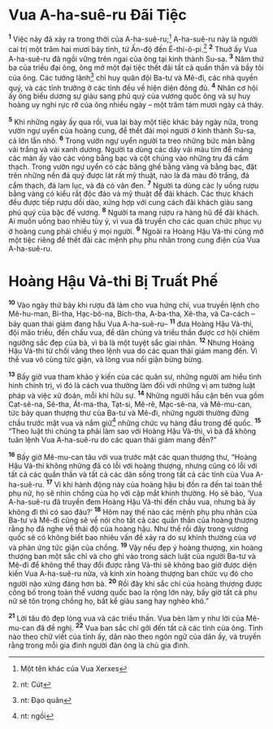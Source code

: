 # Vua A-ha-suê-ru Đãi Tiệc
<sup><b>1</b></sup> Việc này đã xảy ra trong thời của A-ha-suê-ru;[^1-f32d219e-1084-4253-a7df-6d121bd82b01] A-ha-suê-ru này là người cai trị một trăm hai mươi bảy tỉnh, từ Ấn-độ đến Ê-thi-ô-pi.[^2-f32d219e-1084-4253-a7df-6d121bd82b01] <sup><b>2</b></sup> Thuở ấy Vua A-ha-suê-ru đã ngồi vững trên ngai của ông tại kinh thành Su-sa. <sup><b>3</b></sup> Năm thứ ba của triều đại ông, ông mở một đại tiệc thết đãi tất cả quần thần và bầy tôi của ông. Các tướng lãnh[^3-f32d219e-1084-4253-a7df-6d121bd82b01] chỉ huy quân đội Ba-tư và Mê-đi, các nhà quyền quý, và các tỉnh trưởng ở các tỉnh đều về hiện diện đông đủ. <sup><b>4</b></sup> Nhân cơ hội ấy ông biểu dương sự giàu sang phú quý của vương quốc ông và sự huy hoàng uy nghi rực rỡ của ông nhiều ngày – một trăm tám mươi ngày cả thảy.

<sup><b>5</b></sup> Khi những ngày ấy qua rồi, vua lại bày một tiệc khác bảy ngày nữa, trong vườn ngự uyển của hoàng cung, để thết đãi mọi người ở kinh thành Su-sa, cả lớn lẫn nhỏ. <sup><b>6</b></sup> Trong vườn ngự uyển người ta treo những bức màn bằng vải trắng và vải xanh dương. Người ta dùng các dây vải màu tím để máng các màn ấy vào các vòng bằng bạc và cột chúng vào những trụ đá cẩm thạch. Trong vườn ngự uyển có các băng ghế bằng vàng và bằng bạc, đặt trên những nền đá quý được lát rất mỹ thuật, nào là đá màu đỏ trắng, đá cẩm thạch, đá lam lục, và đá có vân đen. <sup><b>7</b></sup> Người ta dùng các ly uống rượu bằng vàng có kiểu rất độc đáo và mỹ thuật để đãi khách. Các thực khách đều được tiếp rượu dồi dào, xứng hợp với cung cách đãi khách giàu sang phú quý của bậc đế vương. <sup><b>8</b></sup> Người ta mang rượu ra hàng hũ để đãi khách. Ai muốn uống bao nhiêu tùy ý, vì vua đã truyền cho các quan chức phục vụ ở hoàng cung phải chiều ý mọi người. <sup><b>9</b></sup> Ngoài ra Hoàng Hậu Vả-thi cũng mở một tiệc riêng để thết đãi các mệnh phụ phu nhân trong cung điện của Vua A-ha-suê-ru.

# Hoàng Hậu Vả-thi Bị Truất Phế
<sup><b>10</b></sup> Vào ngày thứ bảy khi rượu đã làm cho vua hứng chí, vua truyền lệnh cho Mê-hu-man, Bi-tha, Hạc-bô-na, Bích-tha, A-ba-tha, Xê-tha, và Ca-cách –bảy quan thái giám đang hầu Vua A-ha-suê-ru– <sup><b>11</b></sup> đưa Hoàng Hậu Vả-thi, đội mão triều, đến chầu vua, để dân chúng và triều thần được cơ hội chiêm ngưỡng sắc đẹp của bà, vì bà là một tuyệt sắc giai nhân. <sup><b>12</b></sup> Nhưng Hoàng Hậu Vả-thi từ chối vâng theo lệnh vua do các quan thái giám mang đến. Vì thế vua vô cùng tức giận, và lòng vua nổi giận bừng bừng.

<sup><b>13</b></sup> Bấy giờ vua tham khảo ý kiến của các quân sư, những người am hiểu tình hình chính trị, vì đó là cách vua thường làm đối với những vị am tường luật pháp và việc xử đoán, mỗi khi hữu sự. <sup><b>14</b></sup> Những người hầu cận bên vua gồm Cạt-sê-na, Sê-tha, Át-ma-tha, Tạt-si, Mê-rê, Mạc-sê-na, và Mê-mu-can, tức bảy quan thượng thư của Ba-tư và Mê-đi, những người thường đứng chầu trước mặt vua và nắm giữ[^4-f32d219e-1084-4253-a7df-6d121bd82b01] những chức vụ hàng đầu trong đế quốc. <sup><b>15</b></sup> “Theo luật thì chúng ta phải làm sao với Hoàng Hậu Vả-thi, vì bà đã không tuân lệnh Vua A-ha-suê-ru do các quan thái giám mang đến?”

<sup><b>16</b></sup> Bấy giờ Mê-mu-can tâu với vua trước mặt các quan thượng thư, “Hoàng Hậu Vả-thi không những đã có lỗi với hoàng thượng, nhưng cũng có lỗi với tất cả các quần thần và tất cả các dân sống trong tất cả các tỉnh của Vua A-ha-suê-ru. <sup><b>17</b></sup> Vì khi hành động này của hoàng hậu bị đồn ra đến tai toàn thể phụ nữ, họ sẽ nhìn chồng của họ với cặp mắt khinh thường. Họ sẽ bảo, ‘Vua A-ha-suê-ru đã truyền đem Hoàng Hậu Vả-thi đến chầu vua, nhưng bà ấy không đi thì có sao đâu?’ <sup><b>18</b></sup> Hôm nay thế nào các mệnh phụ phu nhân của Ba-tư và Mê-đi cũng sẽ về nói cho tất cả các quần thần của hoàng thượng rằng họ đã nghe về thái độ của hoàng hậu. Như thế rồi đây trong vương quốc sẽ có không biết bao nhiêu vấn đề xảy ra do sự khinh thường của vợ và phản ứng tức giận của chồng. <sup><b>19</b></sup> Vậy nếu đẹp ý hoàng thượng, xin hoàng thượng ban một sắc chỉ và cho ghi vào trong sách luật của người Ba-tư và Mê-đi để không thể thay đổi được rằng Vả-thi sẽ không bao giờ được diện kiến Vua A-ha-suê-ru nữa, và kính xin hoàng thượng ban chức vụ đó cho người nào xứng đáng hơn bà. <sup><b>20</b></sup> Rồi đây khi sắc chỉ của hoàng thượng được công bố trong toàn thể vương quốc bao la rộng lớn này, bấy giờ tất cả phụ nữ sẽ tôn trọng chồng họ, bất kể giàu sang hay nghèo khó.”

<sup><b>21</b></sup> Lời tâu đó đẹp lòng vua và các triều thần. Vua bèn làm y như lời của Mê-mu-can đã đề nghị. <sup><b>22</b></sup> Vua ban sắc chỉ gởi đến tất cả các tỉnh của ông. Tỉnh nào theo chữ viết của tỉnh ấy, dân nào theo ngôn ngữ của dân ấy, và truyền rằng trong mỗi gia đình người đàn ông là chủ gia đình.

[^1-f32d219e-1084-4253-a7df-6d121bd82b01]: Một tên khác của Vua Xerxes
[^2-f32d219e-1084-4253-a7df-6d121bd82b01]: nt: Cút
[^3-f32d219e-1084-4253-a7df-6d121bd82b01]: nt: Đạo quân
[^4-f32d219e-1084-4253-a7df-6d121bd82b01]: nt: ngồi